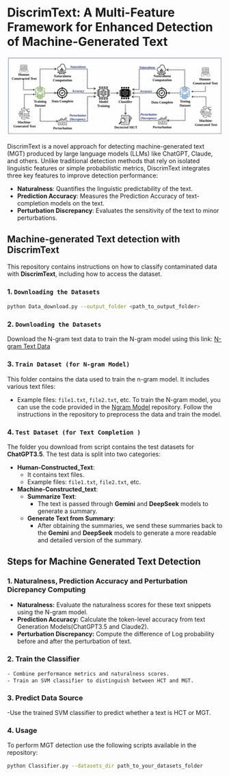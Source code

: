 # DiscrimText: A Multi-Feature Framework for Enhanced Detection of Machine-Generated Text

![Framework_overview](DiscrimText_Overview.PNG)


DiscrimText is a novel approach for detecting machine-generated text (MGT) produced by large language models (LLMs) like ChatGPT, Claude, and others. Unlike traditional detection methods that rely on isolated linguistic features or simple probabilistic metrics, DiscrimText integrates three key features to improve detection performance:

- **Naturalness**: Quantifies the linguistic predictability of the text.
- **Prediction Accuracy**: Measures the Prediction Accuracy of text-completion models on the text.
- **Perturbation Discrepancy**: Evaluates the sensitivity of the text to minor perturbations.

## Machine-generated Text detection with DiscrimText

This repository contains instructions on how to classify contaminated data with **DiscrimText**, including how to access the dataset.
 
### 1. `Downloading the Datasets`

```bash
python Data_download.py --output_folder <path_to_output_folder>
```
### 2. `Downloading the Datasets`
Download the N-gram text data to train the N-gram model using this link: [N-gram Text Data](https://drive.google.com/file/d/1huji6_lry_cjpNXC1nnYlO8tHQOHh5u5/view?usp=sharing)


### 3. `Train Dataset (for N-gram Model)`
This folder contains the data used to train the n-gram model. It includes various text files:

- Example files: `file1.txt`, `file2.txt`, etc.
To train the N-gram model, you can use the code provided in the [Ngram Model](https://github.com/naturalnessbasedappraoch/Natural-DaCode/tree/main/Source_code/n-gram_cachelm) repository. Follow the instructions in the repository to preprocess the data and train the model.

### 4. `Test Dataset (for Text Completion )`

The folder you download from script contains the test datasets for **ChatGPT3.5**. The test data is split into two categories:

- **Human-Constructed_Text**:
    - It contains text files.
    - Example files: `file1.txt`, `file2.txt`, etc.
- **Machine-Constructed_text**:
    - **Summarize Text**:
      - The text is passed through **Gemini** and **DeepSeek** models to generate a summary.
    - **Generate Text from Summary**:
      - After obtaining the summaries, we send these summaries back to the **Gemini** and **DeepSeek** models to generate a more readable and detailed version of the summary.

  


## Steps for Machine Generated Text Detection

### 1. **Naturalness, Prediction Accuracy and Perturbation Dicrepancy Computing**
   - **Naturalness:** Evaluate the naturalness scores for these text snippets using the N-gram model.
   - **Prediction Accuracy:** Calculate the token-level accuracy from text Generation Models(ChatGPT3.5 and Claude2).
   - **Perturbation Discrepancy:** Compute the difference of Log probability before and after the perturbation of text.

### 2. **Train the Classifier**
    - Combine performance metrics and naturalness scores.
    - Train an SVM classifier to distinguish between HCT and MGT.

### 3. **Predict Data Source**
-Use the trained SVM classifier to predict whether a text is HCT or MGT.

### 4. **Usage**
To perform MGT detection use the following scripts available in the repository:

   ```bash
   python Classifier.py --datasets_dir path_to_your_datasets_folder
```
